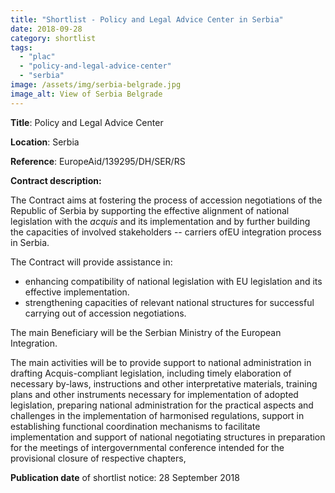 ```yaml
---
title: "Shortlist - Policy and Legal Advice Center in Serbia"
date: 2018-09-28
category: shortlist
tags: 
  - "plac"
  - "policy-and-legal-advice-center"
  - "serbia"
image: /assets/img/serbia-belgrade.jpg
image_alt: View of Serbia Belgrade
---
```


**Title**: Policy and Legal Advice Center

**Location**: Serbia

**Reference**: EuropeAid/139295/DH/SER/RS

**Contract description:**

The Contract aims at fostering the process of accession negotiations of the Republic of Serbia by supporting the effective alignment of national legislation with the _acquis_ and its implementation and by further building the capacities of involved stakeholders -- carriers ofEU integration process in Serbia.

The Contract will provide assistance in:

- enhancing compatibility of national legislation with EU legislation and its effective implementation.
- strengthening capacities of relevant national structures for successful carrying out of accession negotiations.

The main Beneficiary will be the Serbian Ministry of the European Integration.

The main activities will be to provide support to national administration in drafting Acquis-compliant legislation, including timely elaboration of necessary by-laws, instructions and other interpretative materials, training plans and other instruments necessary for implementation of adopted legislation, preparing national administration for the practical aspects and challenges in the implementation of harmonised regulations, support in establishing functional coordination mechanisms to facilitate implementation and support of national negotiating structures in preparation for the meetings of intergovernmental conference intended for the provisional closure of respective chapters,

**Publication date** of shortlist notice: 28 September 2018
